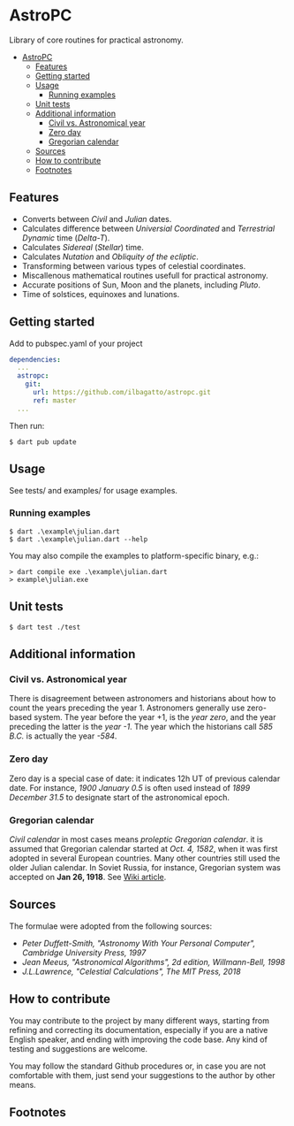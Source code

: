 # AstroPC

Library of core routines for practical astronomy. 

- [AstroPC](#astropc)
  - [Features](#features)
  - [Getting started](#getting-started)
  - [Usage](#usage)
    - [Running examples](#running-examples)
  - [Unit tests](#unit-tests)
  - [Additional information](#additional-information)
    - [Civil vs. Astronomical year](#civil-vs-astronomical-year)
    - [Zero day](#zero-day)
    - [Gregorian calendar](#gregorian-calendar)
  - [Sources](#sources)
  - [How to contribute](#how-to-contribute)
  - [Footnotes](#footnotes)


## Features

* Converts between *Civil* and *Julian* dates.
* Calculates difference between *Universial Coordinated* and *Terrestrial Dynamic* time (*Delta-T*).
* Calculates *Sidereal* (*Stellar*) time.
* Calculates *Nutation* and *Obliquity of the ecliptic*.
* Transforming between various types of celestial coordinates.
* Miscallenous mathematical routines usefull for practical astronomy.
* Accurate positions of Sun, Moon and the planets, including _Pluto_.
* Time of solstices, equinoxes and lunations.

## Getting started

Add to pubspec.yaml of your project

```yaml
dependencies:
  ...
  astropc:
    git:
      url: https://github.com/ilbagatto/astropc.git
      ref: master
  ...
```

Then run:

```console
$ dart pub update
```

## Usage

See tests/ and examples/ for usage examples. 

### Running examples

```console
$ dart .\example\julian.dart 
$ dart .\example\julian.dart --help
```

You may also compile the examples to platform-specific binary, e.g.:

```console
> dart compile exe .\example\julian.dart
> example\julian.exe
```

## Unit tests

```console
$ dart test ./test
```

## Additional information

### Civil vs. Astronomical year

There is disagreement between astronomers and historians about how to count
the years preceding the year 1. Astronomers generally use zero-based system.
The year before the year +1, is the *year zero*, and the year preceding the
latter is the *year -1*. The year which the historians call *585 B.C.* is
actually the year *-584*.

### Zero day

Zero day is a special case of date: it indicates 12h UT of previous calendar
date. For instance, *1900 January 0.5* is often used instead of
*1899 December 31.5* to designate start of the astronomical epoch.

###  Gregorian calendar

_Civil calendar_ in most cases means _proleptic Gregorian calendar_. it is
assumed that Gregorian calendar started at *Oct. 4, 1582*, when it was first
adopted in several European countries. Many other countries still used the
older Julian calendar. In Soviet Russia, for instance, Gregorian system was
accepted on **Jan 26, 1918**. See
[Wiki article](https://en.wikipedia.org/wiki/Gregorian_calendar#Adoption_of_the_Gregorian_Calendar).

## Sources

The formulae were adopted from the following sources:

* _Peter Duffett-Smith, "Astronomy With Your Personal Computer", Cambridge University Press, 1997_
* _Jean Meeus, "Astronomical Algorithms", 2d edition, Willmann-Bell, 1998_
* _J.L.Lawrence, "Celestial Calculations", The MIT Press, 2018_


## How to contribute

You may contribute to the project by many different ways, starting from refining and correcting its documentation,
especially if you are a native English speaker, and ending with improving the code base. Any kind of testing and
suggestions are welcome.

You may follow the standard Github procedures or, in case you are not comfortable with them, just send your suggestions
to the author by other means.



## Footnotes

[^1]: *Julian Period* 7980 years of numbered days to be used in determining time elapsed between various historical events.
It is the product of three calendar cycles: `28 (solar cycle) × 19 (lunar cycle) × 15 (indiction cycle) = 7980 years`

~~~~